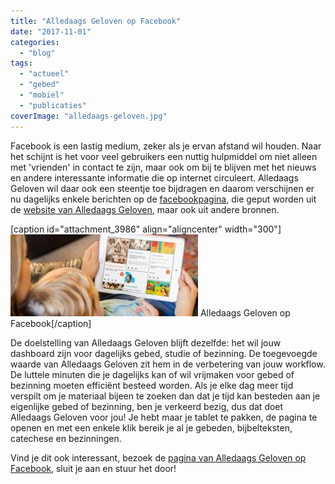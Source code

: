 ```yaml
---
title: "Alledaags Geloven op Facebook"
date: "2017-11-01"
categories: 
  - "blog"
tags: 
  - "actueel"
  - "gebed"
  - "mobiel"
  - "publicaties"
coverImage: "alledaags-geloven.jpg"
---
```


Facebook is een lastig medium, zeker als je ervan afstand wil houden. Naar het schijnt is het voor veel gebruikers een nuttig hulpmiddel om niet alleen met 'vrienden' in contact te zijn, maar ook om bij te blijven met het nieuws en andere interessante informatie die op internet circuleert. Alledaags Geloven wil daar ook een steentje toe bijdragen en daarom verschijnen er nu dagelijks enkele berichten op de [facebookpagina](https://www.facebook.com/alledaagsgeloven/), die geput worden uit de [website van Alledaags Geloven](http://alledaags.gelovenleren.net/), maar ook uit andere bronnen.

\[caption id="attachment\_3986" align="aligncenter" width="300"\][![](images/alledaags-geloven-300x131.jpg)](https://www.facebook.com/alledaagsgeloven/) Alledaags Geloven op Facebook\[/caption\]

De doelstelling van Alledaags Geloven blijft dezelfde: het wil jouw dashboard zijn voor dagelijks gebed, studie of bezinning. De toegevoegde waarde van Alledaags Geloven zit hem in de verbetering van jouw workflow. De luttele minuten die je dagelijks kan of wil vrijmaken voor gebed of bezinning moeten efficiënt besteed worden. Als je elke dag meer tijd verspilt om je materiaal bijeen te zoeken dan dat je tijd kan besteden aan je eigenlijke gebed of bezinning, ben je verkeerd bezig, dus dat doet Alledaags Geloven voor jou! Je hebt maar je tablet te pakken, de pagina te openen en met een enkele klik bereik je al je gebeden, bijbelteksten, catechese en bezinningen.

Vind je dit ook interessant, bezoek de [pagina van Alledaags Geloven op Facebook](https://www.facebook.com/alledaagsgeloven/), sluit je aan en stuur het door!
